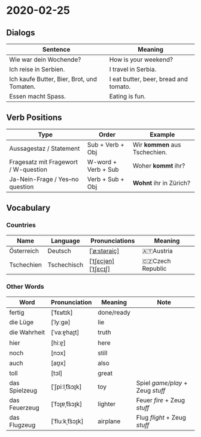 # 2020-02-25

## Dialogs

Sentence|Meaning
-|-
Wie war dein Wochende?|How is your weekend?
Ich reise in Serbien.|I travel in Serbia.
Ich kaufe Butter, Bier, Brot, und Tomaten.|I eat butter, beer, bread and tomato.
Essen macht Spass.|Eating is fun.

## Verb Positions

Type|Order|Example
-|-|-
Aussagestaz / Statement|Sub + Verb + Obj|Wir **kommen** aus Tschechien.
Fragesatz mit Fragewort / W-question|W-word + Verb + Sub|Woher **kommt** ihr?
Ja-Nein-Frage / Yes–no question|Verb + Sub + Obj|**Wohnt** ihr in Zürich?

## Vocabulary

### Countries

Name|Language|Pronunciations|Meaning
-|-|-|-
Österreich|Deutsch|[\[ˈø:stəraiç\]](https://cdn.duden.de/_media_/audio/ID4520902_408628586.mp3)|🇦🇹Austria
Tschechien|Tschechisch|[\[ˈtʃɛçi̯ən\]](https://sounds.pons.com/sounds/6/de/b8/b8c66e1f1f6bb43329132674a31632c6.8.90.mp3) [\[ˈtʃɛçɪʃ\]](https://sounds.pons.com/sounds/6/de/4f/4f7b5516d7c9772f9d280d8a927b9fbd.8.90.mp3)|🇨🇿Czech Republic

### Other Words

Word|Pronunciation|Meaning|Note
-|-|-|-
fertig|[ˈfɛʁtɪk]|done/ready
die Lüge|[ˈlyːɡə]|lie
die Wahrheit|[ˈvaːɐ̯haɪ̯t]|truth
hier|[hiːɐ̯]|here
noch|[nɔx]|still
auch|[aʊ̯x]|also
toll|[tɔl]|great
das Spielzeug|[ˈʃpiːlˌt͡sɔɪ̯k]|toy|Spiel *game/play* +‎ Zeug *stuff*
das Feuerzeug|[ˈfɔɪ̯ɐˌt͡sɔɪ̯k]|lighter|Feuer *fire* +‎ Zeug *stuff*
das Flugzeug|[ˈfluːkˌt͡sɔɪ̯k]|airplane|Flug *flight* +‎ Zeug *stuff*
